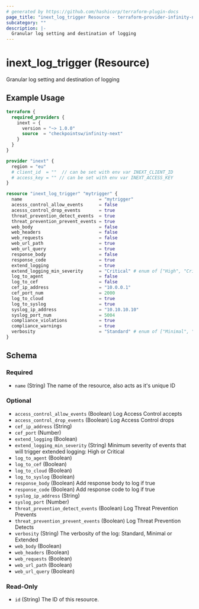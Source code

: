 ```yaml
---
# generated by https://github.com/hashicorp/terraform-plugin-docs
page_title: "inext_log_trigger Resource - terraform-provider-infinity-next"
subcategory: ""
description: |-
  Granular log setting and destination of logging
---
```


# inext_log_trigger (Resource)

Granular log setting and destination of logging

## Example Usage

```terraform
terraform {
  required_providers {
    inext = {
      version = "~> 1.0.0"
      source  = "checkpointsw/infinity-next"
    }
  }
}

provider "inext" {
  region = "eu"
  # client_id  = ""  // can be set with env var INEXT_CLIENT_ID
  # access_key = "" // can be set with env var INEXT_ACCESS_KEY
}

resource "inext_log_trigger" "mytrigger" {
  name                             = "mytrigger"
  acesss_control_allow_events      = false
  acesss_control_drop_events       = true
  threat_prevention_detect_events  = true
  threat_prevention_prevent_events = true
  web_body                         = false
  web_headers                      = false
  web_requests                     = false
  web_url_path                     = true
  web_url_query                    = true
  response_body                    = false
  response_code                    = true
  extend_logging                   = true
  extend_logging_min_severity      = "Critical" # enum of ["High", "Critical"]
  log_to_agent                     = false
  log_to_cef                       = false
  cef_ip_address                   = "10.0.0.1"
  cef_port_num                     = 2000
  log_to_cloud                     = true
  log_to_syslog                    = true
  syslog_ip_address                = "10.10.10.10"
  syslog_port_num                  = 5004
  compliance_violations            = true
  compliance_warnings              = true
  verbosity                        = "Standard" # enum of ["Minimal", "Standard", "Extended"]
}
```

<!-- schema generated by tfplugindocs -->
## Schema

### Required

- `name` (String) The name of the resource, also acts as it's unique ID

### Optional

- `access_control_allow_events` (Boolean) Log Access Control accepts
- `access_control_drop_events` (Boolean) Log Access Control drops
- `cef_ip_address` (String)
- `cef_port` (Number)
- `extend_logging` (Boolean)
- `extend_logging_min_severity` (String) Minimum severity of events that will trigger extended logging: High or Critical
- `log_to_agent` (Boolean)
- `log_to_cef` (Boolean)
- `log_to_cloud` (Boolean)
- `log_to_syslog` (Boolean)
- `response_body` (Boolean) Add response body to log if true
- `response_code` (Boolean) Add response code to log if true
- `syslog_ip_address` (String)
- `syslog_port` (Number)
- `threat_prevention_detect_events` (Boolean) Log Threat Prevention Prevents
- `threat_prevention_prevent_events` (Boolean) Log Threat Prevention Detects
- `verbosity` (String) The verbosity of the log: Standard, Minimal or Extended
- `web_body` (Boolean)
- `web_headers` (Boolean)
- `web_requests` (Boolean)
- `web_url_path` (Boolean)
- `web_url_query` (Boolean)

### Read-Only

- `id` (String) The ID of this resource.


